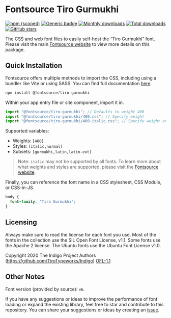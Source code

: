 # Fontsource Tiro Gurmukhi

[![npm (scoped)](https://img.shields.io/npm/v/@fontsource/tiro-gurmukhi?color=brightgreen)](https://www.npmjs.com/package/@fontsource/tiro-gurmukhi) [![Generic badge](https://img.shields.io/badge/fontsource-passing-brightgreen)](https://github.com/fontsource/fontsource) [![Monthly downloads](https://badgen.net/npm/dm/@fontsource/tiro-gurmukhi)](https://github.com/fontsource/fontsource) [![Total downloads](https://badgen.net/npm/dt/@fontsource/tiro-gurmukhi)](https://github.com/fontsource/fontsource) [![GitHub stars](https://img.shields.io/github/stars/fontsource/fontsource.svg?style=social&label=Star)](https://github.com/fontsource/fontsource/stargazers)

The CSS and web font files to easily self-host the “Tiro Gurmukhi” font. Please visit the main [Fontsource website](https://fontsource.org/fonts/tiro-gurmukhi) to view more details on this package.

## Quick Installation

Fontsource offers multiple methods to import the CSS, including using a bundler like Vite or using SASS. You can find full documentation [here](https://fontsource.org/docs/getting-started/introduction).

```javascript
npm install @fontsource/tiro-gurmukhi
```

Within your app entry file or site component, import it in.

```javascript
import "@fontsource/tiro-gurmukhi"; // Defaults to weight 400
import "@fontsource/tiro-gurmukhi/400.css"; // Specify weight
import "@fontsource/tiro-gurmukhi/400-italic.css"; // Specify weight and style
```

Supported variables:
- Weights: `[400]`
- Styles: `[italic,normal]`
- Subsets: `[gurmukhi,latin,latin-ext]`

> Note: `italic` may not be supported by all fonts. To learn more about what weights and styles are supported, please visit the [Fontsource website](https://fontsource.org/fonts/tiro-gurmukhi).

Finally, you can reference the font name in a CSS stylesheet, CSS Module, or CSS-in-JS.

```css
body {
  font-family: "Tiro Gurmukhi";
}
```

## Licensing
Always make sure to read the license for each font you use. Most of the fonts in the collection use the SIL Open Font License, v1.1. Some fonts use the Apache 2 license. The Ubuntu fonts use the Ubuntu Font License v1.0.

Copyright 2020 The Indigo Project Authors (https://github.com/TiroTypeworks/Indigo)
[OFL-1.1](https://openfontlicense.org)

## Other Notes
Font version (provided by source): `v6`.

If you have any suggestions or ideas to improve the performance of font loading or expand the existing library, feel free to star and contribute to this repository. You can share your suggestions or ideas by creating an [issue](https://github.com/fontsource/fontsource/issues).